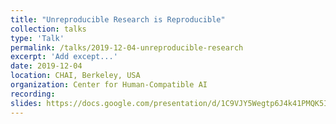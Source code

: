 ```yaml
---
title: "Unreproducible Research is Reproducible"
collection: talks
type: 'Talk'
permalink: /talks/2019-12-04-unreproducible-research
excerpt: 'Add except...'
date: 2019-12-04
location: CHAI, Berkeley, USA
organization: Center for Human-Compatible AI
recording: 
slides: https://docs.google.com/presentation/d/1C9VJY5Wegtp6J4k41PMQK5I8-NEIQcQxcMWosBXHpeE/edit?usp=sharing
---
```

